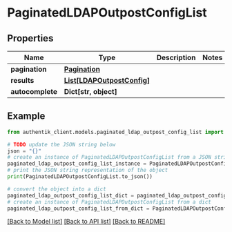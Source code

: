 # PaginatedLDAPOutpostConfigList


## Properties

Name | Type | Description | Notes
------------ | ------------- | ------------- | -------------
**pagination** | [**Pagination**](Pagination.md) |  | 
**results** | [**List[LDAPOutpostConfig]**](LDAPOutpostConfig.md) |  | 
**autocomplete** | **Dict[str, object]** |  | 

## Example

```python
from authentik_client.models.paginated_ldap_outpost_config_list import PaginatedLDAPOutpostConfigList

# TODO update the JSON string below
json = "{}"
# create an instance of PaginatedLDAPOutpostConfigList from a JSON string
paginated_ldap_outpost_config_list_instance = PaginatedLDAPOutpostConfigList.from_json(json)
# print the JSON string representation of the object
print(PaginatedLDAPOutpostConfigList.to_json())

# convert the object into a dict
paginated_ldap_outpost_config_list_dict = paginated_ldap_outpost_config_list_instance.to_dict()
# create an instance of PaginatedLDAPOutpostConfigList from a dict
paginated_ldap_outpost_config_list_from_dict = PaginatedLDAPOutpostConfigList.from_dict(paginated_ldap_outpost_config_list_dict)
```
[[Back to Model list]](../README.md#documentation-for-models) [[Back to API list]](../README.md#documentation-for-api-endpoints) [[Back to README]](../README.md)


